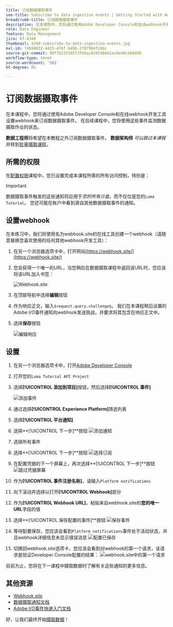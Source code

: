 ```yaml
---
title: 订阅数据摄取事件
seo-title: Subscribe to data ingestion events | Getting Started with Adobe Experience Platform for Data Architects and Data Engineers
breadcrumb-title: 订阅数据摄取事件
description: 在本课程中，您将通过使用Adobe Developer Console和在线webhook开发工具设置webhook来订阅数据摄取事件。 在后续课程中，您将使用这些事件监测数据摄取作业的状态。
role: Data Engineer
feature: Data Management
jira: KT-4348
thumbnail: 4348-subscribe-to-data-ingestion-events.jpg
exl-id: f4b90832-4415-476f-b496-2f079b4fcbbc
source-git-commit: 90f7621536573f60ac6585404b1ac0e49cb08496
workflow-type: tm+mt
source-wordcount: '501'
ht-degree: 0%

---
```


# 订阅数据摄取事件

<!--25min-->

在本课程中，您将通过使用Adobe Developer Console和在线webhook开发工具设置webhook来订阅数据摄取事件。 在后续课程中，您将使用这些事件监测数据摄取作业的状态。

**数据工程师**将希望在本教程之外订阅数据摄取事件。
**数据架构师** _可以跳过本课程_&#x200B;并转到[批量摄取课程](ingest-batch-data.md)。

## 所需的权限

在[配置权限](configure-permissions.md)课程中，您已设置完成本课程所需的所有访问控制，特别是：

<!--* Developer-role access to the `Luma Tutorial Platform` product profile (for API)
-->

>[!IMPORTANT]
>
> 数据摄取事件触发的这些通知将应用于&#x200B;_您的所有沙盒_，而不仅仅是您的`Luma Tutorial`。 您还可能在帐户中看到源自其他数据摄取事件的通知。


## 设置webhook

在本练习中，我们将使用名为webhook.site的在线工具创建一个webhook（请随意替换您喜欢使用的任何其他webhook开发工具）：

1. 在另一个浏览器选项卡中，打开网站[https://webhook.site/](https://webhook.site/)
1. 您会获得一个唯一的URL，当您稍后在数据摄取课程中返回该URL时，您应该将该URL加入书签：

   ![Webhook.site](assets/ioevents-webhook-home.png)
1. 在顶部导航中选择&#x200B;**编辑**&#x200B;按钮
1. 作为响应正文，输入`$request.query.challenge$`。 我们在本课程稍后设置的Adobe I/O事件通知向webhook发送挑战，并要求将其包含在响应正文中。
1. 选择&#x200B;**保存**&#x200B;按钮

   ![编辑响应](assets/ioevents-webhook-editResponse.png)

## 设置

1. 在另一个浏览器选项卡中，打开[Adobe Developer Console](https://console.adobe.io/)
1. 打开您的`Luma Tutorial API Project`
1. 选择&#x200B;**[!UICONTROL 添加到项目]**&#x200B;按钮，然后选择&#x200B;**[!UICONTROL 事件]**

   ![添加事件](assets/ioevents-addEvents.png)
1. 通过选择&#x200B;**[!UICONTROL Experience Platform]**&#x200B;筛选列表
1. 选择&#x200B;**[!UICONTROL 平台通知]**
1. 选择&#x200B;**[!UICONTROL 下一步]**按钮
   ![添加通知](assets/ioevents-addNotifications.png)
1. 选择所有事件
1. 选择&#x200B;**[!UICONTROL 下一步]**按钮
   ![选择订阅](assets/ioevents-addSubscriptions.png)
1. 在配置凭据的下一个屏幕上，再次选择&#x200B;**[!UICONTROL 下一步]**按钮
   ![跳过凭据屏幕](assets/ioevents-clickNext.png)
1. 作为&#x200B;**[!UICONTROL 事件注册名称]**，请输入`Platform notifications`
1. 向下滚动并选择以打开&#x200B;**[!UICONTROL Webhook]**&#x200B;部分
1. 作为&#x200B;**[!UICONTROL Webhook URL]**，粘贴来自webhook.site的&#x200B;**您的唯一URL**&#x200B;字段的值
1. 选择&#x200B;**[!UICONTROL 保存配置的事件]**按钮
   ![保存事件](assets/ioevents-addWebhook.png)
1. 等待配置保存，您应该会看到`Platform notifications`事件处于活动状态，并且webhook详细信息未显示错误消息
   ![配置已保存](assets/ioevents-webhookConfigured.png)
1. 切换回webhook.site选项卡，您应该会看到对webhook的第一个请求，该请求是验证Developer Console配置的结果：
   ![webhook.site中的第一个请求](assets/ioevents-webhook-firstRequest.png)

目前为止，您将在下一课程中摄取数据时了解有关这些通知的更多信息。

## 其他资源

* [Webhook.site](https://webhook.site/)
* [数据摄取通知文档](https://experienceleague.adobe.com/docs/experience-platform/ingestion/quality/subscribe-events.html)
* [Adobe I/O事件快速入门文档](https://www.adobe.io/apis/experienceplatform/events/docs.html)

好，让我们最终开始[摄取数据](ingest-batch-data.md)！
